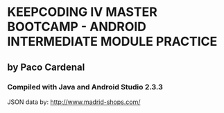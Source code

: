 # KEEPCODING IV MASTER BOOTCAMP - ANDROID INTERMEDIATE MODULE PRACTICE
## by Paco Cardenal

### Compiled with Java and Android Studio 2.3.3

JSON data by: http://www.madrid-shops.com/

